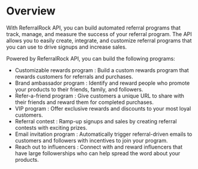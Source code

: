 # Overview

With ReferralRock API, you can build automated referral programs that track,
manage, and measure the success of your referral program.  The API allows you
to easily create, integrate, and customize referral programs that you can use
to drive signups and increase sales.

Powered by ReferralRock API, you can build the following programs:

- Customizable rewards program : Build a custom rewards program that rewards
  customers for referrals and purchases.
- Brand ambassador program : Identify and reward people who promote your
  products to their friends, family, and followers.
- Refer-a-friend program : Give customers a unique URL to share with their
  friends and reward them for completed purchases.
- VIP program : Offer exclusive rewards and discounts to your most loyal
  customers.
- Referral contest : Ramp-up signups and sales by creating referral contests
  with exciting prizes.
- Email invitation program : Automatically trigger referral-driven emails to
  customers and followers with incentives to join your program.
- Reach out to influencers : Connect with and reward influencers that have
  large followerships who can help spread the word about your products.
